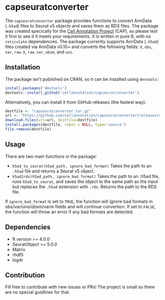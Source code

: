 # capseuratconverter

The `capseuratconverter` package provides functions to convert AnnData (`.h5ad`) files to Seurat v5 objects and saves them as RDS files. The package was created specically for the [Cell Annotation Project](https://celltype.info/) (CAP), so please test it first to see it it meets your requirements. It is written in pure R, with no `reticulate` dependencies. The package currently supports AnnData (`.h5ad`) files created via AnnData v0.10+ and converts the following fields: `X`, `obs`, `var`, `raw.X`, `raw.var`, `obsm`, and `uns`.

## Installation

The package isn't published on CRAN, so it can be installed using `devtools`:

```R
install.packages('devtools')
devtools::install_github('cellannotation/capseuratconverter')
```

Alternatively, you can install it from GitHub releases (the fastest way):

```R
destfile <- "capseuratconverter.tar.gz"
url <- "https://github.com/cellannotation/capseuratconverter/releases/download/v0.5/capseuratconverter_0.5.tar.gz"
download.files(url=url, destfile=destfile)
install.packages(destfile, repos = NULL, type='source')
file.remove(destfile)
```

## Usage

There are two main functions in the package: 
- `h5ad_to_seurat(h5ad_path, ignore_bad_format)` Takes the path to an `.h5ad` file and returns a Seurat v5 object.
- `h5ad2rds(h5ad_path, ignore_bad_format)` Takes the path to an .h5ad file, runs `h5ad_to_seurat`, and saves the object to the same path as the input but replaces the `.h5ad` extension with `.rds`. Returns the path to the RDS file.

If `ignore_bad_format` is set to `TRUE`, the function will ignore bad formats in obs/var/uns/obsm/varm fields and will continue convertion. If set to `FALSE`, the function will throw an error if any bad formats are detected.

## Dependencies

- R version >= 4.0.0
- SeuratObject >= 5.0.0
- Matrix
- rhdf5
- log4r

## Contribution

Fill free to contribute with new issues or PRs! The project is small so there are no special guidlines for that.
